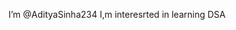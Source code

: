 I’m @AdityaSinha234
I,m interesrted in learning DSA
<!---
AdityaSinha234/AdityaSinha234 is a ✨ special ✨ repository because its `README.md` (this file) appears on your GitHub profile.
You can click the Preview link to take a look at your changes.
--->
